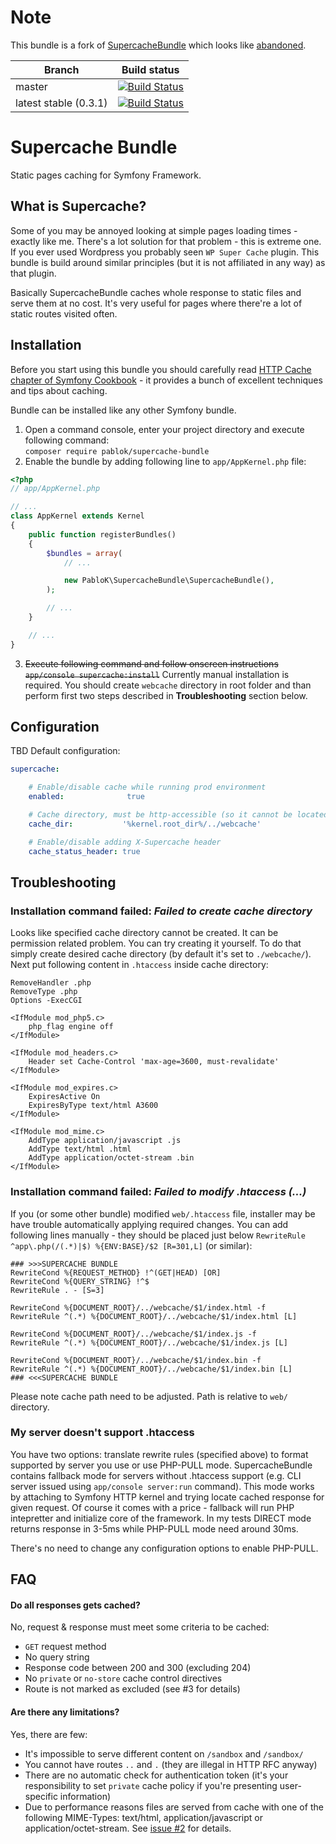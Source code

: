 # Note
This bundle is a fork of [SupercacheBundle](https://github.com/kiler129/SupercacheBundle) which 
looks like [abandoned](https://github.com/kiler129/SupercacheBundle/issues/16).

|Branch|Build status|
|---|---|
|master|[![Build Status](https://travis-ci.org/PabloKowalczyk/SupercacheBundle.svg?branch=master)](https://travis-ci.org/PabloKowalczyk/SupercacheBundle)|
|latest stable (0.3.1)|[![Build Status](https://travis-ci.org/PabloKowalczyk/SupercacheBundle.svg?branch=0.3.1)](https://travis-ci.org/PabloKowalczyk/SupercacheBundle)|

# Supercache Bundle
Static pages caching for Symfony Framework.

## What is Supercache?
Some of you may be annoyed looking at simple pages loading times - exactly like me. There's a lot solution for that problem - this is extreme one.
If you ever used Wordpress you probably seen `WP Super Cache` plugin. This bundle is build around similar principles (but it is not affiliated in any way) as that plugin.  

Basically SupercacheBundle caches whole response to static files and serve them at no cost. It's very useful for pages where there're a lot of static routes visited often.

## Installation
Before you start using this bundle you should carefully read [HTTP Cache chapter of Symfony Cookbook](http://symfony.com/doc/current/book/http_cache.html) - it provides a bunch of excellent techniques and tips about caching.

Bundle can be installed like any other Symfony bundle.
  1. Open a command console, enter your project directory and execute following command:  
  `composer require pablok/supercache-bundle`
  2. Enable the bundle by adding following line to `app/AppKernel.php` file:
  ```php
  <?php
  // app/AppKernel.php
  
  // ...
  class AppKernel extends Kernel
  {
      public function registerBundles()
      {
          $bundles = array(
              // ...
  
              new PabloK\SupercacheBundle\SupercacheBundle(),
          );
  
          // ...
      }
  
      // ...
  }
  ```
  3. ~~Execute following command and follow onscreen instructions `app/console supercache:install`~~
  Currently manual installation is required. You should create `webcache` directory in root folder and than perform first two steps described in **Troubleshooting** section below.

## Configuration
TBD
Default configuration:
```yaml
supercache:

    # Enable/disable cache while running prod environment
    enabled:              true

    # Cache directory, must be http-accessible (so it cannot be located under app/)
    cache_dir:           '%kernel.root_dir%/../webcache'

    # Enable/disable adding X-Supercache header
    cache_status_header: true
```

## Troubleshooting
### Installation command failed: *Failed to create cache directory*
Looks like specified cache directory cannot be created. It can be permission related problem. You can try creating it yourself. To do that simply create desired cache directory (by default it's set to `./webcache/`). Next put following content in `.htaccess` inside cache directory:
```apacheconf
RemoveHandler .php
RemoveType .php
Options -ExecCGI

<IfModule mod_php5.c>
    php_flag engine off
</IfModule>

<IfModule mod_headers.c>
    Header set Cache-Control 'max-age=3600, must-revalidate'
</IfModule>

<IfModule mod_expires.c>
    ExpiresActive On
    ExpiresByType text/html A3600
</IfModule>

<IfModule mod_mime.c>
    AddType application/javascript .js
    AddType text/html .html
    AddType application/octet-stream .bin
</IfModule>
```

### Installation command failed: *Failed to modify .htaccess (...)*
If you (or some other bundle) modified `web/.htaccess` file, installer may be have trouble automatically applying required changes. You can add following lines manually - they should be placed just below `RewriteRule ^app\.php(/(.*)|$) %{ENV:BASE}/$2 [R=301,L]` (or similar):
```apacheconf
### >>>SUPERCACHE BUNDLE 
RewriteCond %{REQUEST_METHOD} !^(GET|HEAD) [OR]
RewriteCond %{QUERY_STRING} !^$
RewriteRule . - [S=3]

RewriteCond %{DOCUMENT_ROOT}/../webcache/$1/index.html -f
RewriteRule ^(.*) %{DOCUMENT_ROOT}/../webcache/$1/index.html [L]

RewriteCond %{DOCUMENT_ROOT}/../webcache/$1/index.js -f
RewriteRule ^(.*) %{DOCUMENT_ROOT}/../webcache/$1/index.js [L]

RewriteCond %{DOCUMENT_ROOT}/../webcache/$1/index.bin -f
RewriteRule ^(.*) %{DOCUMENT_ROOT}/../webcache/$1/index.bin [L]
### <<<SUPERCACHE BUNDLE
```
Please note cache path need to be adjusted. Path is relative to `web/` directory.

### My server doesn't support .htaccess
You have two options: translate rewrite rules (specified above) to format supported by server you use or use PHP-PULL mode.
SupercacheBundle contains fallback mode for servers without .htaccess support (e.g. CLI server issued using `app/console server:run` command). This mode works by attaching to Symfony HTTP kernel and trying locate cached response for given request. Of course it comes with a price - fallback will run PHP intepretter and initialize core of the framework. In my tests DIRECT mode returns response in 3-5ms while PHP-PULL mode need around 30ms.

There's no need to change any configuration options to enable PHP-PULL.

## FAQ
#### Do all responses gets cached?
No, request & response must meet some criteria to be cached:
  * `GET` request method
  * No query string
  * Response code between 200 and 300 (excluding 204)
  * No `private` or `no-store` cache control directives   
  * Route is not marked as excluded (see #3 for details)


#### Are there any limitations?
Yes, there are few:
  * It's impossible to serve different content on `/sandbox` and `/sandbox/`
  * You cannot have routes `..` and `.` (they are illegal in HTTP RFC anyway)
  * There are no automatic check for authentication token (it's your responsibility to set `private` cache policy if you're presenting user-specific information)
  * Due to performance reasons files are served from cache with one of the following MIME-Types: text/html, application/javascript or application/octet-stream. See [issue #2](https://github.com/kiler129/SupercacheBundle/issues/2) for details.
